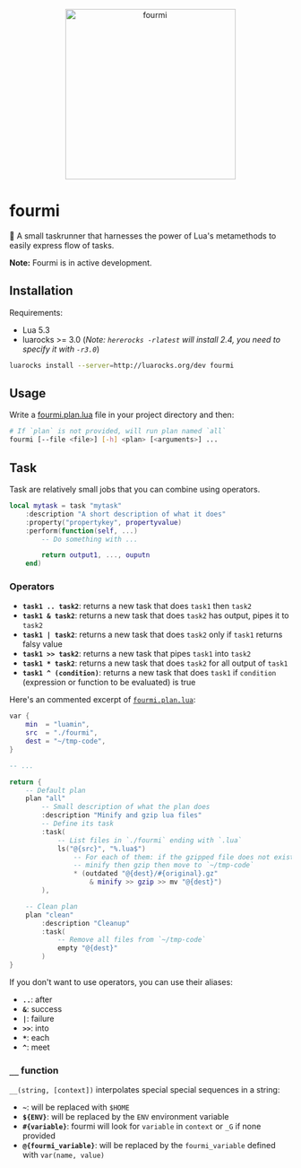 <p align="center">
    <img src="https://github.com/giann/fourmi/raw/master/assets/logo.png" alt="fourmi" height="304">
</p>


# fourmi
🐜 A small taskrunner that harnesses the power of Lua's metamethods to easily express flow of tasks.

**Note:** Fourmi is in active development.

## Installation

Requirements:
- Lua 5.3
- luarocks >= 3.0 (_Note: `hererocks -rlatest` will install 2.4, you need to specify it with `-r3.0`_)

```bash
luarocks install --server=http://luarocks.org/dev fourmi
```

## Usage

Write a [fourmi.plan.lua](#plan) file in your project directory and then:

```bash
# If `plan` is not provided, will run plan named `all`
fourmi [--file <file>] [-h] <plan> [<arguments>] ...
```

## Task

Task are relatively small jobs that you can combine using operators.

```lua
local mytask = task "mytask"
    :description "A short description of what it does"
    :property("propertykey", propertyvalue)
    :perform(function(self, ...)
        -- Do something with ...

        return output1, ..., ouputn
    end)
```

### Operators

- **`task1 .. task2`**: returns a new task that does `task1` then `task2`
- **`task1 & task2`**: returns a new task that does `task2` has output, pipes it to `task2`
- **`task1 | task2`**: returns a new task that does `task2` only if `task1` returns falsy value
- **`task1 >> task2`**: returns a new task that pipes `task1` into `task2`
- **`task1 * task2`**: returns a new task that does `task2` for all output of `task1`
- **`task1 ^ (condition)`**: returns a new task that does `task1` if `condition` (expression or function to be evaluated) is true

Here's an commented excerpt of [`fourmi.plan.lua`](https://github.com/giann/fourmi/blob/master/example-fourmi.plan.lua):

```lua
var {
    min  = "luamin",
    src  = "./fourmi",
    dest = "~/tmp-code",
}

-- ...

return {
    -- Default plan
    plan "all"
        -- Small description of what the plan does
        :description "Minify and gzip lua files"
        -- Define its task
        :task(
            -- List files in `./fourmi` ending with `.lua`
            ls("@{src}", "%.lua$")
                -- For each of them: if the gzipped file does not exist or is older than the original,
                -- minify then gzip then move to `~/tmp-code`
                * (outdated "@{dest}/#{original}.gz"
                    & minify >> gzip >> mv "@{dest}")
        ),

    -- Clean plan
    plan "clean"
        :description "Cleanup"
        :task(
            -- Remove all files from `~/tmp-code`
            empty "@{dest}"
        )
}
```

If you don't want to use operators, you can use their aliases:
- **`..`**: after
- **`&`**: success
- **`|`**: failure
- **`>>`**: into
- **`*`**: each
- **`^`**: meet

### `__` function

`__(string, [context])` interpolates special special sequences in a string:
- **`~`**: will be replaced with `$HOME`
- **`${ENV}`**: will be replaced by the `ENV` environment variable
- **`#{variable}`**: fourmi will look for `variable` in `context` or `_G` if none provided
- **`@{fourmi_variable}`**: will be replaced by the `fourmi_variable` defined with `var(name, value)`
